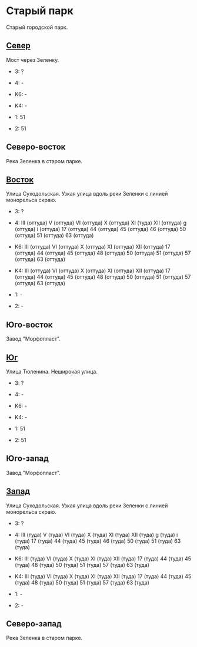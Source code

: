 # Старый парк

Старый городской парк.

## [Север](./10515090.md)

Мост через Зеленку.

* 3:    ?
* 4:    -

* K6:   -
* K4:   -
* 1:    51
* 2:    51

## Северо-восток

Река Зеленка в старом парке.

## [Восток](./10535095.md)

Улица Суходольская.
Узкая улица вдоль реки Зеленки с линией монорельса скраю.

* 3:    ?
* 4:    III (оттуда)    V (оттуда)  VI (оттуда) X (оттуда)  XI (туда)
        XII (оттуда)    g (оттуда)  i (оттуда)
        17 (оттуда) 44 (оттуда) 45 (оттуда) 46 (оттуда) 50 (оттуда)
        51 (оттуда) 63 (оттуда)

* K6:   III (оттуда)    VI (оттуда) X (оттуда)  XI (оттуда) XII (оттуда)
        17 (оттуда) 44 (оттуда) 45 (оттуда) 48 (оттуда) 50 (оттуда) 51 (оттуда) 57 (оттуда) 63 (оттуда)
* K4:   III (оттуда)    VI (оттуда) X (оттуда)  XI (оттуда) XII (оттуда)
        17 (оттуда) 44 (оттуда) 45 (оттуда) 48 (оттуда) 50 (оттуда) 51 (оттуда) 57 (оттуда) 63 (оттуда)
* 1:    -
* 2:    -

## Юго-восток

Завод "Морфопласт".

## [Юг](./10515100.md)

Улица Тюленина.
Неширокая улица.

* 3:    ?
* 4:    -

* K6:   -
* K4:   -
* 1:    51
* 2:    51

## Юго-запад

Завод "Морфопласт".

## [Запад](./10510095.md)

Улица Суходольская.
Узкая улица вдоль реки Зеленки с линией монорельса скраю.

* 3:    ?
* 4:    III (туда)  V (туда)    VI (туда)   X (туда)    XI (туда)
        XII (туда)  g (туда)    i (туда)
        17 (туда)   44 (туда)   45 (туда)   46 (туда)   50 (туда)
        51 (туда)   63 (туда)

* K6:   III (туда)  VI (туда)   X (туда)    XI (туда)   XII (туда)
        17 (туда)   44 (туда)   45 (туда)   48 (туда)   50 (туда)   51 (туда)   57 (туда)   63 (туда)
* K4:   III (туда)  VI (туда)   X (туда)    XI (туда)   XII (туда)
        17 (туда)   44 (туда)   45 (туда)   48 (туда)   50 (туда)   51 (туда)   57 (туда)   63 (туда)
* 1:    -
* 2:    -

## Северо-запад

Река Зеленка в старом парке.
